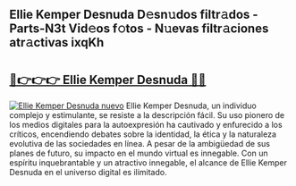 ## Ellie Kemper Desnuda D𝚎sn𝚞dos filtr𝚊dos - Parts-N3t Vid𝚎os f𝚘tos - N𝚞evas filtr𝚊ciones atr𝚊ctivas ixqKh

# <h2><a href="http://mb7cj5g.tromn.icu/?c=Ellie+Kemper+Desnuda">🔗👉👉👉 Ellie Kemper Desnuda 🔗🔗</a></h2>

[![Ellie Kemper Desnuda nuevo](https://i.imgur.com/pEAQMta.gif)](http://mb7cj5g.tromn.icu/?c=Ellie+Kemper+Desnuda)
Ellie Kemper Desnuda, un individuo complejo y estimulante, se resiste a la descripción fácil. Su uso pionero de los medios digitales para la autoexpresión ha cautivado y enfurecido a los críticos, encendiendo debates sobre la identidad, la ética y la naturaleza evolutiva de las sociedades en línea. A pesar de la ambigüedad de sus planes de futuro, su impacto en el mundo virtual es innegable. Con un espíritu inquebrantable y un atractivo innegable, el alcance de Ellie Kemper Desnuda en el universo digital es ilimitado.
